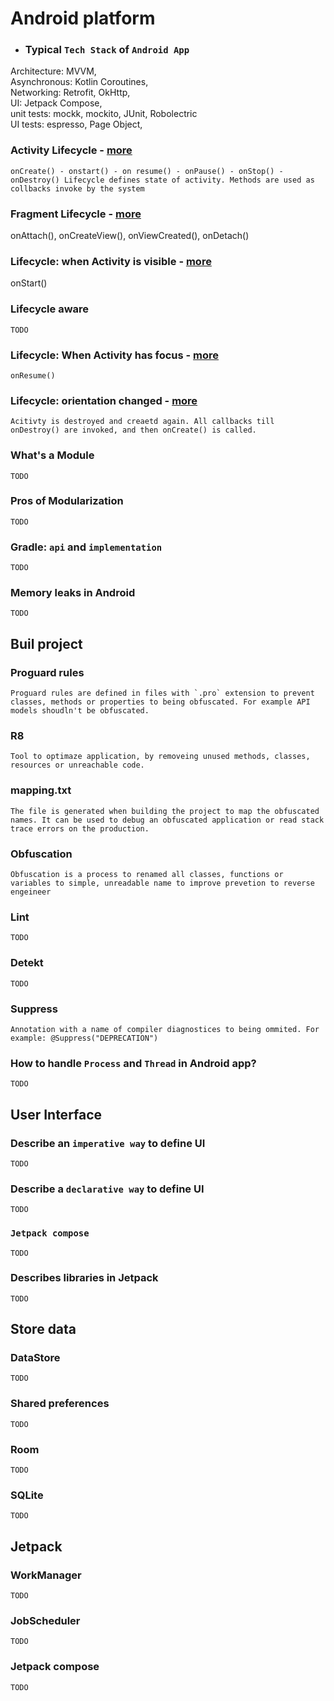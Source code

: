 # Android platform

- ### **Typical `Tech Stack` of `Android App`**
Architecture: MVVM, \
Asynchronous: Kotlin Coroutines,\
Networking: Retrofit, OkHttp,\
UI: Jetpack Compose,\
unit tests: mockk, mockito, JUnit, Robolectric\
UI tests: espresso, Page Object,

### **Activity Lifecycle** - [more](https://developer.android.com/guide/components/activities/activity-lifecycle#alc)
`
onCreate() - onstart() - on resume() - onPause() - onStop() - onDestroy()
Lifecycle defines state of activity. Methods are used as collbacks invoke by the system 
`

### **Fragment Lifecycle** - [more](https://developer.android.com/guide/fragments/lifecycle#states)
onAttach(), onCreateView(), onViewCreated(), onDetach()

### Lifecycle: when Activity is visible - [more](https://developer.android.com/guide/components/activities/activity-lifecycle#alc)
onStart() 

### **Lifecycle aware**
```
TODO
```

### **Lifecycle: When Activity has focus** - [more](https://developer.android.com/guide/components/activities/activity-lifecycle#alc)
```
onResume()
```

### **Lifecycle: orientation changed** - [more](https://developer.android.com/guide/components/activities/activity-lifecycle#alc)
```
Acitivty is destroyed and creaetd again. All callbacks till onDestroy() are invoked, and then onCreate() is called.   
```

### **What's a Module**
```
TODO
```

### **Pros of Modularization**
```
TODO
```

### **Gradle: `api` and `implementation`**
```
TODO
```

### **Memory leaks in Android**
```
TODO
```

## Buil project

### **Proguard rules**
```
Proguard rules are defined in files with `.pro` extension to prevent classes, methods or properties to being obfuscated. For example API models shoudln't be obfuscated. 
```

### **R8**
```
Tool to optimaze application, by removeing unused methods, classes, resources or unreachable code.
```

### **mapping.txt**
```
The file is generated when building the project to map the obfuscated names. It can be used to debug an obfuscated application or read stack trace errors on the production.  
```

### **Obfuscation**
```
Obfuscation is a process to renamed all classes, functions or variables to simple, unreadable name to improve prevetion to reverse engeineer
```

### **Lint**
```
TODO
```

### **Detekt**
```
TODO
```

### **Suppress**
```
Annotation with a name of compiler diagnostices to being ommited. For example: @Suppress("DEPRECATION")
```

### How to handle `Process` and `Thread` in Android app?
```
TODO
```

## **User Interface**

### Describe an `imperative way` to define UI
```
TODO
```

### Describe a `declarative way` to define UI
```
TODO
```

### `Jetpack compose`
```
TODO
```

### Describes libraries in Jetpack
```
TODO
```

## **Store data**

### **DataStore**
```
TODO
```

### **Shared preferences**
```
TODO
```

### **Room**
```
TODO
```

### **SQLite**
```
TODO
```

## **Jetpack**

### **WorkManager**
```
TODO
```

### **JobScheduler**
```
TODO
```

### **Jetpack compose**
```
TODO
```
